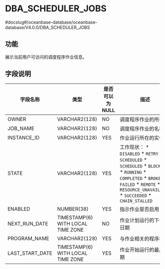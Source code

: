 DBA_SCHEDULER_JOBS 
=======================================
#docslug#/oceanbase-database/oceanbase-database/V4.0.0/DBA_SCHEDULER_JOBS


功能 
-----------------------

展示当前用户可访问的调度程序作业信息。

字段说明 
-------------------------



|      字段名称       |                类型                 | 是否可以为 NULL |                                                                                                                                                                                                                                                                                                                             描述                                                                                                                                                                                                                                                                                                                             |
|-----------------|-----------------------------------|------------|------------------------------------------------------------------------------------------------------------------------------------------------------------------------------------------------------------------------------------------------------------------------------------------------------------------------------------------------------------------------------------------------------------------------------------------------------------------------------------------------------------------------------------------------------------------------------------------------------------------------------------------------------------|
| OWNER           | VARCHAR2(128)                     | NO         | 调度程序作业的所有者                                                                                                                                                                                                                                                                                                                                                                                                                                                                                                                                                                                                                                                 |
| JOB_NAME        | VARCHAR2(128)                     | NO         | 调度程序作业的名称                                                                                                                                                                                                                                                                                                                                                                                                                                                                                                                                                                                                                                                  |
| INSTANCE_ID     | VARCHAR2(128)                     | YES        | 作业运行所在的实例                                                                                                                                                                                                                                                                                                                                                                                                                                                                                                                                                                                                                                                  |
| STATE           | VARCHAR2(128)                     | YES        | 工作现状： * `DISABLED`   * `RETRY SCHEDULED`   * `SCHEDULED`   * `BLOCKED`   * `RUNNING`   * `COMPLETED`   * `BROKEN`   * `FAILED`   * `REMOTE`   * `RESOURCE_UNAVAILABLE`   * `SUCCEEDED`   * `CHAIN_STALLED`    |
| ENABLED         | NUMBER(38)                        | YES        | 指示作业是否启用                                                                                                                                                                                                                                                                                                                                                                                                                                                                                                                                                                                                                                                   |
| NEXT_RUN_DATE   | TIMESTAMP(6) WITH LOCAL TIME ZONE | NO         | 作业计划运行的下一个日期                                                                                                                                                                                                                                                                                                                                                                                                                                                                                                                                                                                                                                               |
| PROGRAM_NAME    | VARCHAR2(128)                     | YES        | 与作业相关的程序名称                                                                                                                                                                                                                                                                                                                                                                                                                                                                                                                                                                                                                                                 |
| LAST_START_DATE | TIMESTAMP(6) WITH LOCAL TIME ZONE | YES        | 作业开始运行的最后日期                                                                                                                                                                                                                                                                                                                                                                                                                                                                                                                                                                                                                                                |



